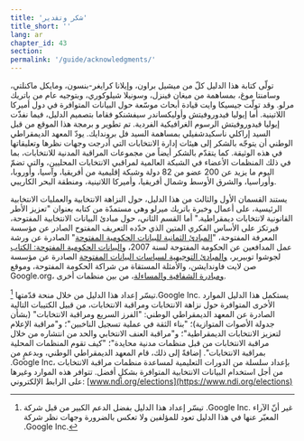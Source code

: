```yaml
---
title: 'شكر وتقدير'
title_short: ''
lang: ar
chapter_id: 43
section:
permalink: '/guide/acknowledgments/'
---
```


تولّى كتابة هذا الدليل كلّ من ميشيل براون، وإيلانا كرايغر-بنسون، ومايكل ماكنلتي، وسامنتا موغ، بمساهمة من ميغان فينزل، وسونيلا شيلوكوري، وبتوجيه عام من باتريك مرلو. وقد تولّت جيسيكا وايت قيادة أبحاث موسّعة حول البيانات المتوافرة في دول أميركا اللاتينية. أما إيوليا فيدوروفيتش وأوليكساندر سيفشنكو فقاما بتصميم الدليل، فيما نفذّت إيوليا فيدوروفيتش الرسوم الغرافيكية الفردية. تم تطوير و برمجة هذا الموقع من قبل السيد إراكلي ناسكيدشفيلي بمساهمة السيد فل بروندايك. يودّ المعهد الديمقراطي الوطني أن يتوجّه بالشكر إلى هيئات إدارة الانتخابات التي أدرجت وجهات نظرها وتعليقاتها في هذه الوثيقة. كما يتقدّم بالشكر أيضاً من مجموعات المراقبة المدنية للانتخابات، بما في ذلك المنظمات الأعضاء في الشبكة العالمية لمراقبي الانتخابات المحليين، والتي تضمّ اليوم ما يزيد عن 200 عضو من 82 دولة وشبكة إقليمية من أفريقيا، وآسيا، وأوروبا، وأوراسيا، والشرق الأوسط وشمال أفريقيا، وأميركا اللاتينية، ومنطقة البحر الكاريبي.

يستند القسمان الأول والثالث من هذا الدليل، حول النزاهة الانتخابية والعمليات الانتخابية الرئيسية، على أعمال وخبرة باتريك ميرلو وهي مستمدّة من كتابه بعنوان "تعزيز الأطر القانونية لانتخابات ديمقراطية." أما القسم الثاني، حول مبادئ البيانات الانتخابية المفتوحة، فيرتكز على الأساس الفكري المتين الذي حدّده التعريف المفتوح الصادر عن مؤسسة المعرفة المفتوحة، "[المبادئ الثمانية للبيانات الحكومية المفتوحة](https://public.resource.org/8_principles.html)" الصادرة عن ورشة عمل المدافعين عن الحكومة المفتوحة لسنة 2007، و[البيانات الحكومية المفتوحة: الكتاب](https://opengovdata.io/) لجوشوا توبيرير، [والمبادئ التوجيهية لسياسات البيانات المفتوحة](http://sunlightfoundation.com/opendataguidelines/) الصادرة عن مؤسسة صن لايت فاوندايشن، والأمثلة المستقاة من شراكة الحكومة المفتوحة، وموقع Google.org، [ومبادرة الشفافية والمساءلة](http://www.transparency-initiative.org/)، من بين منظمات أخرى.

تيسّر إعداد هذا الدليل من خلال منحة قدّمتها [^1].Google Inc. يستكمل هذا الدليل الموارد الأخرى المتوافرة حول نزاهة الانتخابات ومراقبة الانتخابات، من قبيل الكتيبات التالية الصادرة عن المعهد الديمقراطي الوطني: "الفرز السريع ومراقبة الانتخابات" (بشأن جدولة الأصوات المتوازية)؛ "بناء الثقة في عملية تسجيل الناخبين"؛ و"مراقبة الإعلام لتعزيز الانتخابات الديمقراطية"؛ و"مراقبة العنف الانتخابي والحد من انتشاره من خلال مراقبة الانتخابات من قبل منظمات مدنية محايدة"؛ "كيف تقوم المنظمات المحلية بمراقبة الانتخابات". إضافةً إلى ذلك، قام المعهد الديمقراطي الوطني، وبدعمٍ من .Google Inc، بإعداد سلسلة من الدورات التعليمية لمساعدة منظمات مراقبة الانتخابات من أجل استخدام البيانات الانتخابية المتوافرة بشكلٍ أفضل. تتوافر هذه الموارد وغيرها على الرابط الإلكتروني: [www.ndi.org/elections](https://www.ndi.org/elections)

[^1]: تيسّر إعداد هذا الدليل بفضل الدعم الكبير من قبل شركة .Google Inc. غير أنّ الآراء المعبّر عنها في هذا الدليل تعود للمؤلفين ولا تعكس بالضرورة وجهات نظر شركة .Google Inc.
